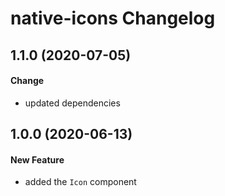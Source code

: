 # native-icons Changelog

## 1.1.0 (2020-07-05)

#### Change

- updated dependencies

## 1.0.0 (2020-06-13)

#### New Feature

- added the `Icon` component
